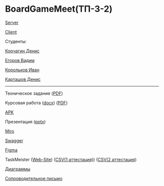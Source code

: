<h1>BoardGameMeet(ТП-3-2)</h1>

[Server](https://github.com/Dunad4n/BoardGameMeet_Server)

[Client](https://github.com/RedJohn12345/BoardGameMeet_Client)

Студенты:

[Корчагин Денис](https://github.com/RedJohn12345)

[Егоров Вадим](https://github.com/aaaarrrrrrttttiiiiixxxx)

[Корольков Иван](https://github.com/IvanKorolkov)

[Карташов Денис](https://github.com/Dunad4n)

---

Техническое задание ([PDF](https://github.com/Dunad4n/BoardGameMeet/blob/main/documentation/TZ_2.1.pdf))

Курсовая работа ([docx](https://github.com/Dunad4n/BoardGameMeet/blob/main/documentation/kursovaya_tp.docx)) ([PDF](https://github.com/Dunad4n/BoardGameMeet/blob/main/documentation/kursovaya_tp.pdf))

[APK](https://disk.yandex.ru/d/vfwYsPs__QBJww)

Презентация ([pptx](https://github.com/Dunad4n/BoardGameMeet/blob/main/documentation/%D0%9F%D1%80%D0%B5%D0%B7%D0%B5%D0%BD%D1%82%D0%B0%D1%86%D0%B8%D1%8F%20BoardGameMeet.pptx))

[Miro](https://miro.com/app/board/uXjVPhpHMpY=/)

[Swagger](https://board-game-meet-dunad4n.cloud.okteto.net/swagger-ui/index.html#/)

[Figma](https://www.figma.com/file/97s6q1AduQuaEPb27RfcY5/BoardGameMeet?node-id=0%3A1&t=8QmV7nXATlyaIUqn-1)

TaskMeister ([Web-Site](https://www.meistertask.com/app/project/b1BPRMFU/boardgamemeet)) ([CSV(1 аттестация)](https://github.com/Dunad4n/BoardGameMeet/blob/main/documentation/TaskMeisterCSV/project-export-498009.csv)) ([CSV(2 аттестация](https://github.com/Dunad4n/BoardGameMeet/blob/main/documentation/TaskMeisterCSV/project-export-506290.csv))

[Диаграммы](https://github.com/Dunad4n/BoardGameMeet/tree/main/documentation)

[Сопроводительное письмо](https://docs.google.com/document/d/1jvLd4xicEPhn2Yoi2eXFDF-VCHCuI8_6QZHTcXbY-dM/edit)

